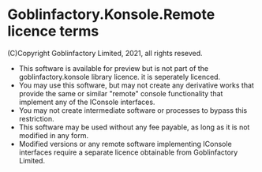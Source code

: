 ﻿# Goblinfactory.Konsole.Remote licence terms

(C)Copyright Goblinfactory Limited, 2021, all rights reseved.

- This software is available for preview but is not part of the goblinfactory.konsole library licence. it is seperately licenced.
- You may use this software, but may not create any derivative works that provide the same or similar "remote" console functionality that implement any of the IConsole interfaces. 
- You may not create intermediate software or processes to bypass this restriction.
- This software may be used without any fee payable, as long as it is not modified in any form.
- Modified versions or any remote software implementing IConsole interfaces require a separate licence obtainable from Goblinfactory Limited.